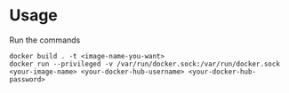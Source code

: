 # Usage

Run the commands

```
docker build . -t <image-name-you-want>
docker run --privileged -v /var/run/docker.sock:/var/run/docker.sock <your-image-name> <your-docker-hub-username> <your-docker-hub-password>
```